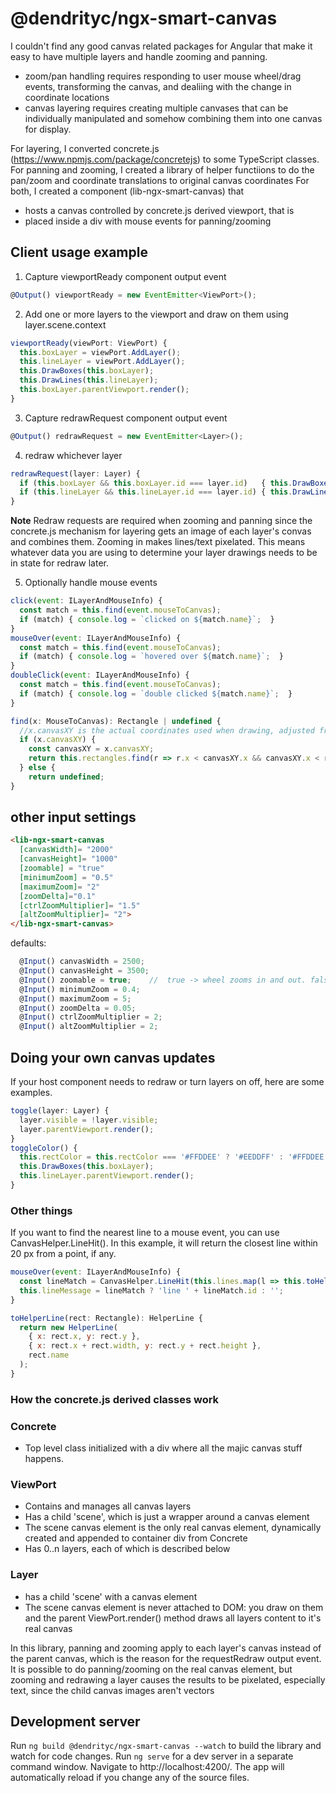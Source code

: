 # @dendrityc/ngx-smart-canvas


I couldn't find any good  canvas related packages for Angular that make it easy to have multiple layers and handle zooming and panning.  
* zoom/pan handling requires responding to user mouse wheel/drag events, transforming the canvas, and dealiing with the change in coordinate locations
* canvas layering requires creating multiple canvases that can be individually manipulated and somehow combining them into one canvas for display.

For layering, I converted concrete.js (https://www.npmjs.com/package/concretejs) to some TypeScript classes.
For panning and zooming, I created a library of helper functiions to do the pan/zoom and coordinate translations to original canvas coordinates
For both, I created a component (lib-ngx-smart-canvas) that 
* hosts a canvas controlled by concrete.js derived viewport, that is
* placed inside a div with mouse events for panning/zooming

## Client usage example
1. Capture viewportReady component output event
```javascript
@Output() viewportReady = new EventEmitter<ViewPort>();
```
2.  Add one or more layers to the viewport and draw on them using layer.scene.context
```javascript
viewportReady(viewPort: ViewPort) {
  this.boxLayer = viewPort.AddLayer();
  this.lineLayer = viewPort.AddLayer();
  this.DrawBoxes(this.boxLayer);
  this.DrawLines(this.lineLayer);
  this.boxLayer.parentViewport.render();
}
``` 
3. Capture redrawRequest component output event
```javascript
@Output() redrawRequest = new EventEmitter<Layer>();
```
4. redraw whichever layer
```javascript
redrawRequest(layer: Layer) {
  if (this.boxLayer && this.boxLayer.id === layer.id)   { this.DrawBoxes(this.boxLayer); }
  if (this.lineLayer && this.lineLayer.id === layer.id) { this.DrawLines(this.lineLayer); }    
}
```
**Note** Redraw requests are required when zooming and panning since the concrete.js mechanism for layering gets an image of each layer's convas and combines them.  Zooming  in makes lines/text pixelated.  This means whatever data you are using to determine your layer drawings needs to be in state for redraw later.

5. Optionally handle mouse events
```javascript
click(event: ILayerAndMouseInfo) {
  const match = this.find(event.mouseToCanvas);
  if (match) { console.log = `clicked on ${match.name}`;  }
}
mouseOver(event: ILayerAndMouseInfo) {
  const match = this.find(event.mouseToCanvas);
  if (match) { console.log = `hovered over ${match.name}`;  }
}
doubleClick(event: ILayerAndMouseInfo) {
  const match = this.find(event.mouseToCanvas);
  if (match) { console.log = `double clicked ${match.name}`;  }
}

find(x: MouseToCanvas): Rectangle | undefined {
  //x.canvasXY is the actual coordinates used when drawing, adjusted from the mouse/xy based on current pan/zoom transformations
  if (x.canvasXY) {
    const canvasXY = x.canvasXY;
    return this.rectangles.find(r => r.x < canvasXY.x && canvasXY.x < r.x + r.width && r.y < canvasXY.y && canvasXY.y < r.y + r.height);
  } else {
    return undefined;
}
```

## other input settings 
```html
<lib-ngx-smart-canvas 
  [canvasWidth]= "2000" 
  [canvasHeight]= "1000"
  [zoomable] = "true"
  [minimumZoom] = "0.5"
  [maximumZoom]= "2"
  [zoomDelta]="0.1"
  [ctrlZoomMultiplier]= "1.5"
  [altZoomMultiplier]= "2">
</lib-ngx-smart-canvas>
```
defaults:
```javascript
  @Input() canvasWidth = 2500;
  @Input() canvasHeight = 3500;
  @Input() zoomable = true;    //  true -> wheel zooms in and out. false -> wheel is handled normally (scroll)
  @Input() minimumZoom = 0.4;
  @Input() maximumZoom = 5;
  @Input() zoomDelta = 0.05;
  @Input() ctrlZoomMultiplier = 2;
  @Input() altZoomMultiplier = 2;

```
## Doing your own canvas updates
If your host component needs to redraw or turn layers on off, here are some examples.

```javascript
toggle(layer: Layer) {
  layer.visible = !layer.visible;
  layer.parentViewport.render();
}
toggleColor() {
  this.rectColor = this.rectColor === '#FFDDEE' ? '#EEDDFF' : '#FFDDEE';   
  this.DrawBoxes(this.boxLayer);
  this.lineLayer.parentViewport.render();
}
```
### Other things

If you want to find the nearest line to a mouse event, you can use CanvasHelper.LineHit().  In this example, it will return the closest line  within
20 px from a point, if any.
```javascript
mouseOver(event: ILayerAndMouseInfo) {
  const lineMatch = CanvasHelper.LineHit(this.lines.map(l => this.toHelperLine(l)), event.mouseToCanvas.canvasXY as IHelperPoint, 20);
  this.lineMessage = lineMatch ? 'line ' + lineMatch.id : '';
}

toHelperLine(rect: Rectangle): HelperLine {
  return new HelperLine(
    { x: rect.x, y: rect.y },
    { x: rect.x + rect.width, y: rect.y + rect.height },
    rect.name
  );
}
```

### How the concrete.js derived classes work
### Concrete
* Top level class initialized with a div where all the majic canvas stuff happens.

### ViewPort
* Contains and manages all canvas layers
* Has a child 'scene', which is just a wrapper around a canvas element
* The scene canvas element is the only real canvas element, dynamically created and appended to container div from Concrete
* Has 0..n layers, each of which is described below

### Layer 
* has a child 'scene' with a canvas element
* The scene canvas element is never attached to DOM: you draw on them and the parent ViewPort.render() method draws all layers content to it's real canvas

In this library, panning and zooming apply to each layer's canvas instead of the parent canvas, which is the reason for the requestRedraw output event.  It is 
possible to do panning/zooming on the real canvas element, but zooming and redrawing a layer causes the results to be pixelated, especially text, since 
the child canvas images aren't vectors

## Development server
Run `ng build @dendrityc/ngx-smart-canvas --watch` to build the library and watch for code changes. 
Run `ng serve` for a dev server in a separate command window. Navigate to http://localhost:4200/. 
The app will automatically reload if you change any of the source files.


